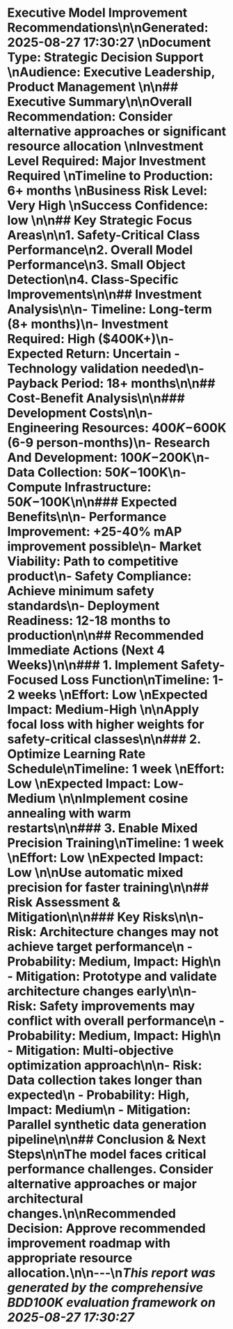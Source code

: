 # Executive Model Improvement Recommendations\n\n**Generated:** 2025-08-27 17:30:27  \n**Document Type:** Strategic Decision Support  \n**Audience:** Executive Leadership, Product Management  \n\n## Executive Summary\n\n**Overall Recommendation:** Consider alternative approaches or significant resource allocation  \n**Investment Level Required:** Major Investment Required  \n**Timeline to Production:** 6+ months  \n**Business Risk Level:** Very High  \n**Success Confidence:** low  \n\n## Key Strategic Focus Areas\n\n1. **Safety-Critical Class Performance**\n2. **Overall Model Performance**\n3. **Small Object Detection**\n4. **Class-Specific Improvements**\n\n## Investment Analysis\n\n- **Timeline:** Long-term (8+ months)\n- **Investment Required:** High ($400K+)\n- **Expected Return:** Uncertain - Technology validation needed\n- **Payback Period:** 18+ months\n\n## Cost-Benefit Analysis\n\n### Development Costs\n\n- **Engineering Resources:** $400K-$600K (6-9 person-months)\n- **Research And Development:** $100K-$200K\n- **Data Collection:** $50K-$100K\n- **Compute Infrastructure:** $50K-$100K\n\n### Expected Benefits\n\n- **Performance Improvement:** +25-40% mAP improvement possible\n- **Market Viability:** Path to competitive product\n- **Safety Compliance:** Achieve minimum safety standards\n- **Deployment Readiness:** 12-18 months to production\n\n## Recommended Immediate Actions (Next 4 Weeks)\n\n### 1. Implement Safety-Focused Loss Function\n**Timeline:** 1-2 weeks  \n**Effort:** Low  \n**Expected Impact:** Medium-High  \n\nApply focal loss with higher weights for safety-critical classes\n\n### 2. Optimize Learning Rate Schedule\n**Timeline:** 1 week  \n**Effort:** Low  \n**Expected Impact:** Low-Medium  \n\nImplement cosine annealing with warm restarts\n\n### 3. Enable Mixed Precision Training\n**Timeline:** 1 week  \n**Effort:** Low  \n**Expected Impact:** Low  \n\nUse automatic mixed precision for faster training\n\n## Risk Assessment & Mitigation\n\n### Key Risks\n\n- **Risk:** Architecture changes may not achieve target performance\n  - Probability: Medium, Impact: High\n  - Mitigation: Prototype and validate architecture changes early\n\n- **Risk:** Safety improvements may conflict with overall performance\n  - Probability: Medium, Impact: High\n  - Mitigation: Multi-objective optimization approach\n\n- **Risk:** Data collection takes longer than expected\n  - Probability: High, Impact: Medium\n  - Mitigation: Parallel synthetic data generation pipeline\n\n## Conclusion & Next Steps\n\nThe model faces critical performance challenges. Consider alternative approaches or major architectural changes.\n\n**Recommended Decision:** Approve recommended improvement roadmap with appropriate resource allocation.\n\n---\n*This report was generated by the comprehensive BDD100K evaluation framework on 2025-08-27 17:30:27*